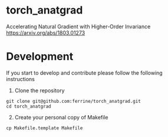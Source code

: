 # torch_anatgrad
Accelerating Natural Gradient with Higher-Order Invariance https://arxiv.org/abs/1803.01273

# Development
If you start to develop and contribute please follow the following instructions

1. Clone the repository
```
git clone git@github.com:ferrine/torch_anatgrad.git
cd torch_anatgrad
```

2. Create your personal copy of Makefile
```
cp Makefile.template Makefile
```

